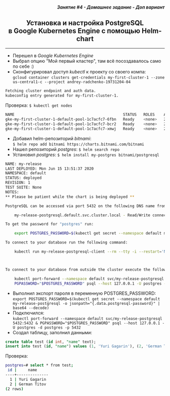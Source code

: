 <div align="right"><h5> Занятие #4 - Домашнее задание - Доп вариант</h5></div>


<div align="center"><h2>Установка и настройка PostgreSQL<br/>в Google Kubernetes Engine с помощью Helm-chart</h2></div>

***

- Перешел в _Google Kubernetes Engine_
- Выбрал опцию "Мой первый кластер", там всё посоздавалось само по себе :)
- Сконфигурировал доступ _kubectl_ к проекту со своего компа:  
`gcloud container clusters get-credentials my-first-cluster-1 --zone us-central1-c --project andrey-radchenko-19731204-04`
```bash
Fetching cluster endpoint and auth data.
kubeconfig entry generated for my-first-cluster-1.
```
Проверка: `$ kubectl get nodes`
```bash
NAME                                                STATUS   ROLES    AGE   VERSION
gke-my-first-cluster-1-default-pool-1c7acfc7-6fbn   Ready    <none>   29m   v1.17.5-gke.9
gke-my-first-cluster-1-default-pool-1c7acfc7-bcr2   Ready    <none>   29m   v1.17.5-gke.9
gke-my-first-cluster-1-default-pool-1c7acfc7-xmwj   Ready    <none>   29m   v1.17.5-gke.9
```
- Добавил helm-репозиторий _bitnami_:  
`$ helm repo add bitnami https://charts.bitnami.com/bitnami`
- Нашел репозиторий _postgres_: `$ helm search repo`
- Установил _postgres_: `$ helm install my-postgres bitnami/postgresql`  
```bash
NAME: my-release
LAST DEPLOYED: Mon Jun 15 13:51:37 2020
NAMESPACE: default
STATUS: deployed
REVISION: 1
TEST SUITE: None
NOTES:
** Please be patient while the chart is being deployed **

PostgreSQL can be accessed via port 5432 on the following DNS name from within your cluster:

    my-release-postgresql.default.svc.cluster.local - Read/Write connection

To get the password for "postgres" run:

    export POSTGRES_PASSWORD=$(kubectl get secret --namespace default my-release-postgresql -o jsonpath="{.data.postgresql-password}" | base64 --decode)

To connect to your database run the following command:

    kubectl run my-release-postgresql-client --rm --tty -i --restart='Never' --namespace default --image docker.io/bitnami/postgresql:11.8.0-debian-10-r19 --env="PGPASSWORD=$POSTGRES_PASSWORD" --command -- psql --host my-release-postgresql -U postgres -d postgres -p 5432



To connect to your database from outside the cluster execute the following commands:

    kubectl port-forward --namespace default svc/my-release-postgresql 5432:5432 &
    PGPASSWORD="$POSTGRES_PASSWORD" psql --host 127.0.0.1 -U postgres -d postgres -p 5432
```
- Выполнил экспорт пароля в переменную POSTGRES_PASSWORD:  
`export POSTGRES_PASSWORD=$(kubectl get secret --namespace default my-release-postgresql -o jsonpath="{.data.postgresql-password}" | base64 --decode)`
- Подключился:  
`kubectl port-forward --namespace default svc/my-release-postgresql 5432:5432 &
    PGPASSWORD="$POSTGRES_PASSWORD" psql --host 127.0.0.1 -U postgres -d postgres -p 5432`
- Создал таблицу, заполнил данными:
```sql
create table test (id int, "name" text);
insert into test (id, "name") values (1, 'Yuri Gagarin'), (2, 'German Titov');
```
Проверка:
```bash
postgres=# select * from test;
 id |     name     
----+--------------
  1 | Yuri Gagarin
  2 | German Titov
(2 rows)
```
